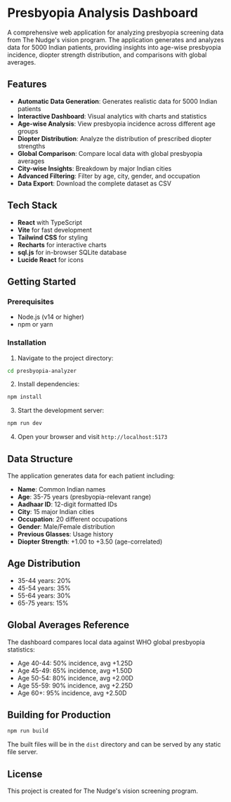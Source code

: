 # Presbyopia Analysis Dashboard

A comprehensive web application for analyzing presbyopia screening data from The Nudge's vision program. The application generates and analyzes data for 5000 Indian patients, providing insights into age-wise presbyopia incidence, diopter strength distribution, and comparisons with global averages.

## Features

- **Automatic Data Generation**: Generates realistic data for 5000 Indian patients
- **Interactive Dashboard**: Visual analytics with charts and statistics
- **Age-wise Analysis**: View presbyopia incidence across different age groups
- **Diopter Distribution**: Analyze the distribution of prescribed diopter strengths
- **Global Comparison**: Compare local data with global presbyopia averages
- **City-wise Insights**: Breakdown by major Indian cities
- **Advanced Filtering**: Filter by age, city, gender, and occupation
- **Data Export**: Download the complete dataset as CSV

## Tech Stack

- **React** with TypeScript
- **Vite** for fast development
- **Tailwind CSS** for styling
- **Recharts** for interactive charts
- **sql.js** for in-browser SQLite database
- **Lucide React** for icons

## Getting Started

### Prerequisites

- Node.js (v14 or higher)
- npm or yarn

### Installation

1. Navigate to the project directory:
```bash
cd presbyopia-analyzer
```

2. Install dependencies:
```bash
npm install
```

3. Start the development server:
```bash
npm run dev
```

4. Open your browser and visit `http://localhost:5173`

## Data Structure

The application generates data for each patient including:
- **Name**: Common Indian names
- **Age**: 35-75 years (presbyopia-relevant range)
- **Aadhaar ID**: 12-digit formatted IDs
- **City**: 15 major Indian cities
- **Occupation**: 20 different occupations
- **Gender**: Male/Female distribution
- **Previous Glasses**: Usage history
- **Diopter Strength**: +1.00 to +3.50 (age-correlated)

## Age Distribution

- 35-44 years: 20%
- 45-54 years: 35%
- 55-64 years: 30%
- 65-75 years: 15%

## Global Averages Reference

The dashboard compares local data against WHO global presbyopia statistics:
- Age 40-44: 50% incidence, avg +1.25D
- Age 45-49: 65% incidence, avg +1.50D
- Age 50-54: 80% incidence, avg +2.00D
- Age 55-59: 90% incidence, avg +2.25D
- Age 60+: 95% incidence, avg +2.50D

## Building for Production

```bash
npm run build
```

The built files will be in the `dist` directory and can be served by any static file server.

## License

This project is created for The Nudge's vision screening program.